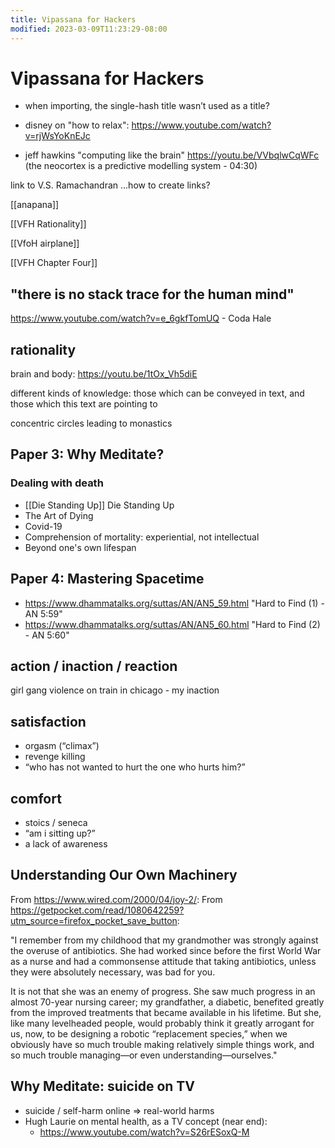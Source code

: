 ```yaml
---
title: Vipassana for Hackers
modified: 2023-03-09T11:23:29-08:00
---
```


# Vipassana for Hackers


- when importing, the single-hash title wasn’t used as a title?


- disney on "how to relax": https://www.youtube.com/watch?v=rjWsYoKnEJc
- jeff hawkins "computing like the brain" https://youtu.be/VVbqlwCqWFc (the neocortex is a predictive modelling system - 04:30)

link to V.S. Ramachandran
...how to create links?

[[anapana]]

[[VFH Rationality]]

[[VfoH airplane]]

[[VFH Chapter Four]]

## "there is no stack trace for the human mind"

https://www.youtube.com/watch?v=e_6gkfTomUQ - Coda Hale

## rationality


brain and body:
https://youtu.be/1tOx_Vh5diE

different kinds of knowledge: those which can be conveyed in text, and those which this text are pointing to

concentric circles leading to monastics



## Paper 3: Why Meditate?

### Dealing with death

- [[Die Standing Up]] Die Standing Up
- The Art of Dying
- Covid-19
- Comprehension of mortality: experiential, not intellectual
- Beyond one's own lifespan

## Paper 4: Mastering Spacetime

- https://www.dhammatalks.org/suttas/AN/AN5_59.html "Hard to Find (1) - AN 5:59"
- https://www.dhammatalks.org/suttas/AN/AN5_60.html "Hard to Find (2) - AN 5:60"


## action / inaction / reaction

girl gang violence on train in chicago - my inaction

## satisfaction

- orgasm (“climax”)
- revenge killing
- “who has not wanted to hurt the one who hurts him?”

## comfort

- stoics / seneca
- “am i sitting up?”
- a lack of awareness

## Understanding Our Own Machinery

From https://www.wired.com/2000/04/joy-2/:
From https://getpocket.com/read/1080642259?utm_source=firefox_pocket_save_button:

"I remember from my childhood that my grandmother was strongly against the overuse of antibiotics. She had worked since before the first World War as a nurse and had a commonsense attitude that taking antibiotics, unless they were absolutely necessary, was bad for you.

It is not that she was an enemy of progress. She saw much progress in an almost 70-year nursing career; my grandfather, a diabetic, benefited greatly from the improved treatments that became available in his lifetime. But she, like many levelheaded people, would probably think it greatly arrogant for us, now, to be designing a robotic “replacement species,” when we obviously have so much trouble making relatively simple things work, and so much trouble managing—or even understanding—ourselves."

## Why Meditate: suicide on TV

* suicide / self-harm online => real-world harms
* Hugh Laurie on mental health, as a TV concept (near end):
    * https://www.youtube.com/watch?v=S26rESoxQ-M
